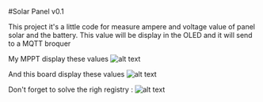 #Solar Panel v0.1

This project it's a little code for measure ampere and voltage value of panel solar and the battery. 
This value will be display in the OLED and it will send to a MQTT broquer

My MPPT display these values
![alt text](https://ravindrajob.blob.core.windows.net/assets/mppt-solar.png)

And this board display these values
![alt text](https://ravindrajob.blob.core.windows.net/assets/protoypeSolar.png)

Don't forget to solve the righ registry :
![alt text](https://cdn-learn.adafruit.com/assets/assets/000/002/458/medium800/adafruit_products_2012_10_25_IMG_0721-1024.jpg?1396783305)